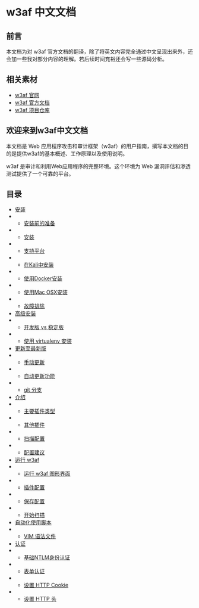 # w3af 中文文档

## 前言
本文档为对 w3af 官方文档的翻译，除了将英文内容完全通过中文呈现出来外，还会加一些我对部分内容的理解。若后续时间充裕还会写一些源码分析。

## 相关素材
- [w3af 官网](http://w3af.org/)
- [w3af 官方文档](http://docs.w3af.org/en/latest/)
- [w3af 项目仓库](https://github.com/andresriancho/w3af/)

## 欢迎来到w3af中文文档
本文档是 Web 应用程序攻击和审计框架（w3af）的用户指南，撰写本文档的目的是提供w3af的基本概述、工作原理以及使用说明。


w3af 是审计和利用Web应用程序的完整环境。这个环境为 Web 漏洞评估和渗透测试提供了一个可靠的平台。

## 目录
- [安装](http://docs.w3af.org/en/latest/install.html)
- - [安装前的准备](http://docs.w3af.org/en/latest/install.html#prerequisites)
- - [安装](http://docs.w3af.org/en/latest/install.html#id1)
- - [支持平台](http://docs.w3af.org/en/latest/install.html#supported-platforms)
- - [在Kali中安装](http://docs.w3af.org/en/latest/install.html#installation-in-kali)
- - [使用Docker安装](http://docs.w3af.org/en/latest/install.html#installing-using-docker)
- - [使用Mac OSX安装](http://docs.w3af.org/en/latest/install.html#installation-in-mac-osx)
- - [故障排除](http://docs.w3af.org/en/latest/install.html#troubleshooting)
- [高级安装](http://docs.w3af.org/en/latest/advanced-install.html)
- - [开发版 vs 稳定版](http://docs.w3af.org/en/latest/advanced-install.html#bleeding-edge-vs-stable)
- - [使用 virtualenv 安装](http://docs.w3af.org/en/latest/advanced-install.html#installing-using-virtualenv)
- [更新至最新版](http://docs.w3af.org/en/latest/update.html)
- - [手动更新](http://docs.w3af.org/en/latest/update.html#manually-updating)
- - [自动更新功能](http://docs.w3af.org/en/latest/update.html#auto-update-feature)
- - [git 分支](http://docs.w3af.org/en/latest/update.html#branches)
- [介绍](http://docs.w3af.org/en/latest/phases.html)
- - [主要插件类型](http://docs.w3af.org/en/latest/phases.html#main-plugin-types)
- - [其他插件](http://docs.w3af.org/en/latest/phases.html#other-plugins)
- - [扫描配置](http://docs.w3af.org/en/latest/phases.html#scan-configuration)
- - [配置建议](http://docs.w3af.org/en/latest/phases.html#scan-configuration)
- [运行 w3af](http://docs.w3af.org/en/latest/basic-ui.html)
- - [运行 w3af 图形界面](http://docs.w3af.org/en/latest/basic-ui.html#running-w3af-with-gtk-user-interface)
- - [插件配置](http://docs.w3af.org/en/latest/basic-ui.html#plugin-configuration)
- - [保存配置](http://docs.w3af.org/en/latest/basic-ui.html#saving-the-configuration)
- - [开始扫描](http://docs.w3af.org/en/latest/basic-ui.html#starting-the-scan)
- [自动化使用脚本](http://docs.w3af.org/en/latest/scripts.html)
- - [VIM 语法文件](http://docs.w3af.org/en/latest/scripts.html#vim-syntax-file)
- [认证](http://docs.w3af.org/en/latest/authentication.html)
- - [基础NTLM身份认证](http://docs.w3af.org/en/latest/authentication.html#basic-and-ntlm-authentication)
- - [表单认证](http://docs.w3af.org/en/latest/authentication.html#form-authentication)
- - [设置 HTTP Cookie](http://docs.w3af.org/en/latest/authentication.html#setting-http-cookie)
- - [设置 HTTP 头](http://docs.w3af.org/en/latest/authentication.html#setting-http-headers)
